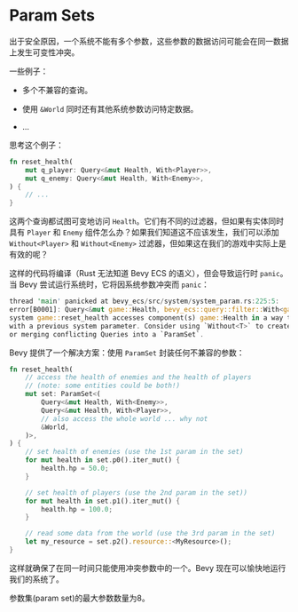 # Param Sets

出于安全原因，一个系统不能有多个参数，这些参数的数据访问可能会在同一数据上发生可变性冲突。

一些例子：

- 多个不兼容的查询。

-  使用 `&World` 同时还有其他系统参数访问特定数据。

- ...

思考这个例子：

```rust
fn reset_health(
    mut q_player: Query<&mut Health, With<Player>>,
    mut q_enemy: Query<&mut Health, With<Enemy>>,
) {
    // ...
}
```

这两个查询都试图可变地访问 `Health`。它们有不同的过滤器，但如果有实体同时具有 `Player` 和 `Enemy` 组件怎么办？如果我们知道这不应该发生，我们可以添加 `Without<Player>` 和 `Without<Enemy>` 过滤器，但如果这在我们的游戏中实际上是有效的呢？

这样的代码将编译（Rust 无法知道 Bevy ECS 的语义），但会导致运行时 `panic`。当 Bevy 尝试运行系统时，它将因系统参数冲突而 `panic`：

```rust
thread 'main' panicked at bevy_ecs/src/system/system_param.rs:225:5:
error[B0001]: Query<&mut game::Health, bevy_ecs::query::filter::With<game::Enemy>> in
system game::reset_health accesses component(s) game::Health in a way that conflicts
with a previous system parameter. Consider using `Without<T>` to create disjoint Queries
or merging conflicting Queries into a `ParamSet`.
```

Bevy 提供了一个解决方案：使用 `ParamSet` 封装任何不兼容的参数：

```rust
fn reset_health(
    // access the health of enemies and the health of players
    // (note: some entities could be both!)
    mut set: ParamSet<(
        Query<&mut Health, With<Enemy>>,
        Query<&mut Health, With<Player>>,
        // also access the whole world ... why not
        &World,
    )>,
) {
    // set health of enemies (use the 1st param in the set)
    for mut health in set.p0().iter_mut() {
        health.hp = 50.0;
    }

    // set health of players (use the 2nd param in the set))
    for mut health in set.p1().iter_mut() {
        health.hp = 100.0;
    }

    // read some data from the world (use the 3rd param in the set)
    let my_resource = set.p2().resource::<MyResource>();
}
```

这样就确保了在同一时间只能使用冲突参数中的一个。Bevy 现在可以愉快地运行我们的系统了。

参数集(param set)的最大参数数量为8。
